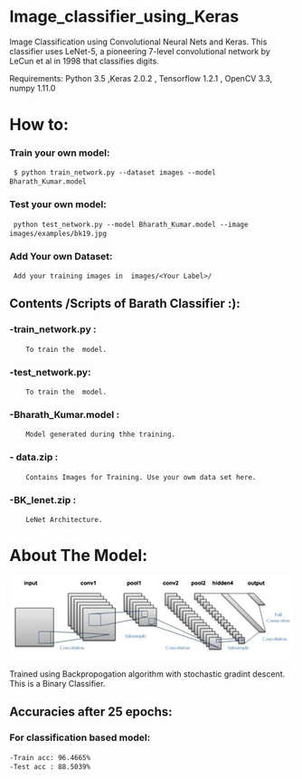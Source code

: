 # Image_classifier_using_Keras
Image Classification using Convolutional Neural Nets and Keras. This classifier uses LeNet-5, a pioneering 7-level convolutional network by LeCun et al in 1998 that classifies digits.  

Requirements: Python 3.5 ,Keras 2.0.2 , Tensorflow 1.2.1 , OpenCV 3.3, numpy 1.11.0   

# How to:    
 ### Train your own model:     
     $ python train_network.py --dataset images --model Bharath_Kumar.model   
         
 ### Test your own model:    
     python test_network.py --model Bharath_Kumar.model --image images/examples/bk19.jpg    
     
  ### Add Your own Dataset:    
     Add your training images in  images/<Your Label>/

## Contents /Scripts of Barath Classifier :):  
  ### -train_network.py :    
        To train the  model.    
  ### -test_network.py:    
        To train the  model.    
  ### -Bharath_Kumar.model :   
        Model generated during thhe training.    
  ### - data.zip :    
        Contains Images for Training. Use your owm data set here.    
  ### -BK_lenet.zip :    
        LeNet Architecture.      

# About The Model:       
![alt tag](https://github.com/Barath19/Image_classifier_using_Keras/blob/master/lenet_architecture.png)      

Trained using Backpropogation algorithm with stochastic gradint descent. This is a Binary Classifier.   
## Accuracies after 25 epochs:  
### For classification based model:    
    -Train acc: 96.4665%    
    -Test acc : 88.5039%       
